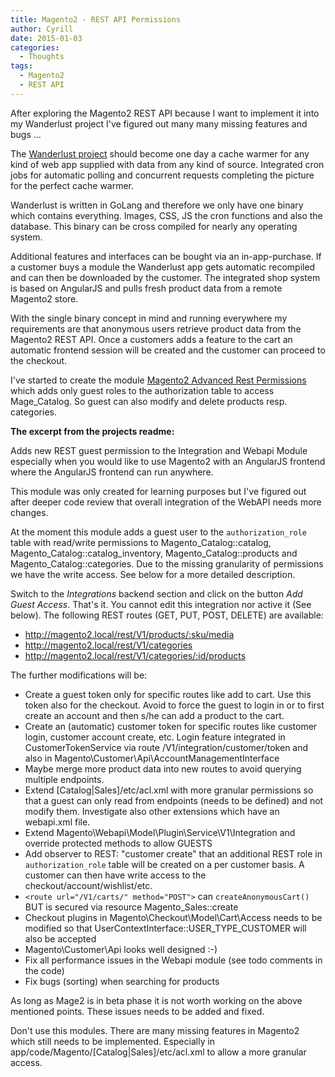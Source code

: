 ```yaml
---
title: Magento2 - REST API Permissions
author: Cyrill
date: 2015-01-03
categories:
  - Thoughts
tags:
  - Magento2
  - REST API
---
```


After exploring the Magento2 REST API because I want to implement it into my Wanderlust project
I've figured out many many missing features and bugs ...

<!--more-->

The [Wanderlust project](https://github.com/SchumacherFM/wanderlust) should become one day a cache warmer
for any kind of web app supplied with data from any kind of source. Integrated cron jobs for automatic polling
and concurrent requests completing the picture for the perfect cache warmer.

Wanderlust is written in GoLang and therefore we only have one binary which contains everything. Images, CSS, JS
the cron functions and also the database. This binary can be cross compiled for nearly any operating system.

Additional features and interfaces can be bought via an in-app-purchase. If a customer buys a module the Wanderlust
app gets automatic recompiled and can then be downloaded by the customer. The integrated shop system is 
based on AngularJS and pulls fresh product data from a remote Magento2 store.

With the single binary concept in mind and running everywhere my requirements are that anonymous users retrieve
product data from the Magento2 REST API. Once a customers adds a feature to the cart an automatic frontend
session will be created and the customer can proceed to the checkout.

I've started to create the module [Magento2 Advanced Rest Permissions](https://github.com/SchumacherFM/mage2-advanced-rest-permissions)
which adds only guest roles to the authorization table to access Mage_Catalog. So guest can also 
modify and delete products resp. categories.

**The excerpt from the projects readme:**

Adds new REST guest permission to the Integration and Webapi Module especially when you
would like to use Magento2 with an AngularJS frontend where the AngularJS frontend can
run anywhere.

This module was only created for learning purposes but I've figured out after deeper code review
that overall integration of the WebAPI needs more changes. 

At the moment this module adds a guest user to the `authorization_role` table with read/write permissions
to Magento_Catalog::catalog, Magento_Catalog::catalog_inventory, Magento_Catalog::products and
Magento_Catalog::categories. Due to the missing granularity of permissions we have the write access. See below
for a more detailed description.

Switch to the *Integrations* backend section and click on the button *Add Guest Access*. That's it. You cannot
edit this integration nor active it (See below). The following REST routes (GET, PUT, POST, DELETE) are available:

- http://magento2.local/rest/V1/products/:sku/media
- http://magento2.local/rest/V1/categories
- http://magento2.local/rest/V1/categories/:id/products


The further modifications will be:

- Create a guest token only for specific routes like add to cart. Use this token also for the checkout. Avoid to 
force the guest to login in or to first create an account and then s/he can add a product to the cart.
- Create an (automatic) customer token for specific routes like customer login, customer account create, etc. 
Login feature integrated in CustomerTokenService via route /V1/integration/customer/token and also in Magento\Customer\Api\AccountManagementInterface
- Maybe merge more product data into new routes to avoid querying multiple endpoints.
- Extend [Catalog|Sales]/etc/acl.xml with more granular permissions so that a guest can only read from endpoints 
(needs to be defined) and not modify them. Investigate also other extensions which have an webapi.xml file.
- Extend Magento\Webapi\Model\Plugin\Service\V1\Integration and override protected methods to allow GUESTS
- Add observer to REST: "customer create" that an additional REST role in `authorization_role` table will be created
on a per customer basis. A customer can then have write access to the checkout/account/wishlist/etc.
- `<route url="/V1/carts/" method="POST">` can `createAnonymousCart()` BUT is secured via resource Magento_Sales::create
- Checkout plugins in Magento\Checkout\Model\Cart\Access needs to be modified so that UserContextInterface::USER_TYPE_CUSTOMER
will also be accepted
- Magento\Customer\Api looks well designed :-)
- Fix all performance issues in the Webapi module (see todo comments in the code)
- Fix bugs (sorting) when searching for products

As long as Mage2 is in beta phase it is not worth working on the above mentioned points. These issues needs to be added
and fixed.

Don't use this modules. There are many missing features in Magento2 which still needs to be implemented.
Especially in app/code/Magento/[Catalog|Sales]/etc/acl.xml to allow a more granular access.
